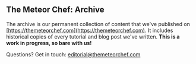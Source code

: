 ## The Meteor Chef: Archive

The archive is our permanent collection of content that we've published on [https://themeteorchef.com](https://themeteorchef.com). It includes historical copies of every tutorial and blog post we've written. **This is a work in progress, so bare with us!**

Questions? Get in touch: [editorial@themeteorchef.com](mailto:editorial@themeteorchef.com)

